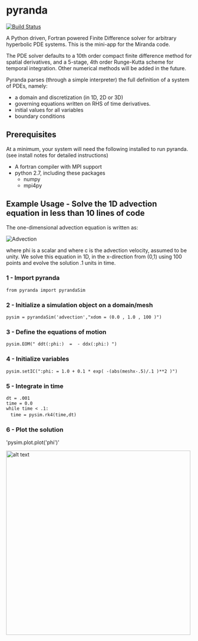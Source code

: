 # pyranda
[![Build Status](https://travis-ci.org/LLNL/pyranda.svg?branch=master)](https://travis-ci.org/LLNL/pyranda)

A Python driven, Fortran powered Finite Difference solver for arbitrary hyperbolic PDE systems.  This is the mini-app for the Miranda code.

The PDE solver defaults to a 10th order compact finite difference method for spatial derivatives, and a 5-stage, 4th order Runge-Kutta scheme for temporal integration.  Other numerical methods will be added in the future.
  
Pyranda parses (through a simple interpreter) the full definition of a system of PDEs, namely:
  - a domain and discretization (in 1D, 2D or 3D)
  - governing equations written on RHS of time derivatives.
  - initial values for all variables
  - boundary conditions



## Prerequisites
At a minimum, your system will need the following installed to run pyranda. (see install notes for detailed instructions) 
- A fortran compiler with MPI support
- python 2.7, including these packages
  - numpy
  - mpi4py


## Example Usage - Solve the 1D advection equation in less than 10 lines of code
The one-dimensional advection equation is written as:

![Advection](http://mathurl.com/y7qnvzeg.png)

where phi is a scalar and where c is the advection velocity, assumed to be unity.  We solve this equation 
in 1D, in the x-direction from (0,1) using 100 points and evolve the solution .1 units in time.

### 1 - Import pyranda
`from pyranda import pyrandaSim`

### 2 - Initialize a simulation object on a domain/mesh
`pysim = pyrandaSim('advection',"xdom = (0.0 , 1.0 , 100 )")`

### 3 - Define the equations of motion
`pysim.EOM(" ddt(:phi:)  =  - ddx(:phi:) ")`

### 4 - Initialize variables
`pysim.setIC(":phi: = 1.0 + 0.1 * exp( -(abs(meshx-.5)/.1 )**2 )")`

### 5 - Integrate in time
`dt = .001`  
`time = 0.0`  
`while time < .1:`    
&nbsp;&nbsp;&nbsp;`time = pysim.rk4(time,dt)`  

### 6 - Plot the solution
'pysim.plot.plot('phi')'

<img src="https://github.com/LLNL/pyranda/blob/master/docs/images/Advection.png" alt="alt text" width="500pt">
